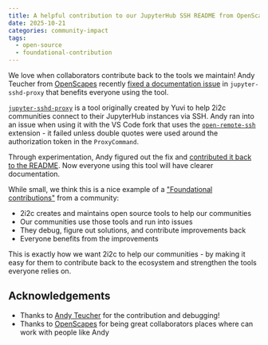 ```yaml
---
title: A helpful contribution to our JupyterHub SSH README from OpenScapes
date: 2025-10-21
categories: community-impact
tags:
  - open-source
  - foundational-contribution
---
```


We love when collaborators contribute back to the tools we maintain! Andy Teucher from [OpenScapes](../../../collaborators/openscapes/) recently [fixed a documentation issue](https://github.com/yuvipanda/jupyter-sshd-proxy/pull/11) in `jupyter-sshd-proxy` that benefits everyone using the tool.

[`jupyter-sshd-proxy`](https://github.com/yuvipanda/jupyter-sshd-proxy) is a tool originally created by Yuvi to help 2i2c communities connect to their JupyterHub instances via SSH. Andy ran into an issue when using it with the VS Code fork that uses the [`open-remote-ssh`](https://github.com/jeanp413/open-remote-ssh) extension - it failed unless double quotes were used around the authorization token in the `ProxyCommand`.

Through experimentation, Andy figured out the fix and [contributed it back to the README](https://github.com/yuvipanda/jupyter-sshd-proxy/pull/11). Now everyone using this tool will have clearer documentation.

While small, we think this is a nice example of a ["Foundational contributions"](../foundational-contributions/index.md) from a community:

- 2i2c creates and maintains open source tools to help our communities
- Our communities use those tools and run into issues
- They debug, figure out solutions, and contribute improvements back
- Everyone benefits from the improvements

This is exactly how we want 2i2c to help our communities - by making it easy for them to contribute back to the ecosystem and strengthen the tools everyone relies on.

## Acknowledgements

- Thanks to [Andy Teucher](https://github.com/ateucher) for the contribution and debugging!
- Thanks to [OpenScapes](../../../collaborators/openscapes/) for being great collaborators places where can work with people like Andy
